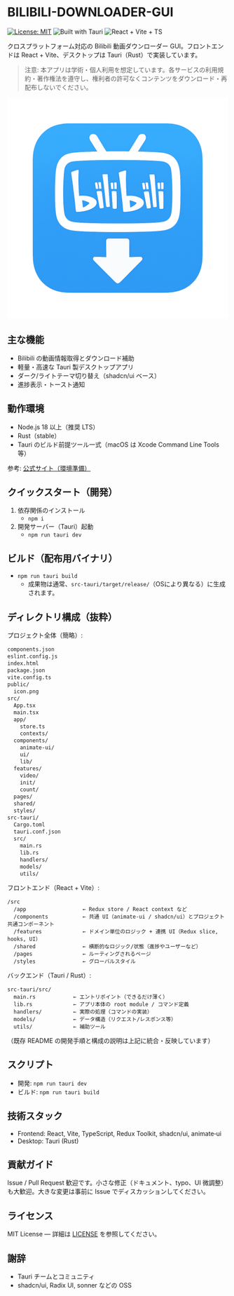 # BILIBILI-DOWNLOADER-GUI

[![License: MIT](https://img.shields.io/badge/License-MIT-yellow.svg)](LICENSE)
![Built with Tauri](https://img.shields.io/badge/Built%20with-Tauri-24C8DB)
![React + Vite + TS](https://img.shields.io/badge/React%20%2B%20Vite-TypeScript-2ea44f)

クロスプラットフォーム対応の Bilibili 動画ダウンローダー GUI。フロントエンドは React + Vite、デスクトップは Tauri（Rust）で実装しています。

> 注意: 本アプリは学術・個人利用を想定しています。各サービスの利用規約・著作権法を遵守し、権利者の許可なくコンテンツをダウンロード・再配布しないでください。

![App Icon](public/icon.png)

## 主な機能

- Bilibili の動画情報取得とダウンロード補助
- 軽量・高速な Tauri 製デスクトップアプリ
- ダーク/ライトテーマ切り替え（shadcn/ui ベース）
- 進捗表示・トースト通知

## 動作環境

- Node.js 18 以上（推奨 LTS）
- Rust（stable）
- Tauri のビルド前提ツール一式（macOS は Xcode Command Line Tools 等）

参考: [公式サイト（環境準備）](https://tauri.app/)

## クイックスタート（開発）

1. 依存関係のインストール
   - `npm i`
2. 開発サーバー（Tauri）起動
   - `npm run tauri dev`

## ビルド（配布用バイナリ）

- `npm run tauri build`
  - 成果物は通常、`src-tauri/target/release/`（OSにより異なる）に生成されます。

## ディレクトリ構成（抜粋）

プロジェクト全体（簡略）:

```plain text
components.json
eslint.config.js
index.html
package.json
vite.config.ts
public/
  icon.png
src/
  App.tsx
  main.tsx
  app/
    store.ts
    contexts/
  components/
    animate-ui/
    ui/
    lib/
  features/
    video/
    init/
    count/
  pages/
  shared/
  styles/
src-tauri/
  Cargo.toml
  tauri.conf.json
  src/
    main.rs
    lib.rs
    handlers/
    models/
    utils/
```

フロントエンド（React + Vite）:

```plain text
/src
  /app                  ← Redux store / React context など
  /components           ← 共通 UI（animate‑ui / shadcn/ui）とプロジェクト共通コンポーネント
  /features             ← ドメイン単位のロジック + 連携 UI（Redux slice, hooks, UI）
  /shared               ← 横断的なロジック/状態（進捗やユーザーなど）
  /pages                ← ルーティングされるページ
  /styles               ← グローバルスタイル
```

バックエンド（Tauri / Rust）:

```plain text
src-tauri/src/
  main.rs            ← エントリポイント（できるだけ薄く）
  lib.rs             ← アプリ本体の root module / コマンド定義
  handlers/          ← 実際の処理（コマンドの実装）
  models/            ← データ構造（リクエスト/レスポンス等）
  utils/             ← 補助ツール
```

（既存 README の開発手順と構成の説明は上記に統合・反映しています）

## スクリプト

- 開発: `npm run tauri dev`
- ビルド: `npm run tauri build`

## 技術スタック

- Frontend: React, Vite, TypeScript, Redux Toolkit, shadcn/ui, animate‑ui
- Desktop: Tauri (Rust)

## 貢献ガイド

Issue / Pull Request 歓迎です。小さな修正（ドキュメント、typo、UI 微調整）も大歓迎。大きな変更は事前に Issue でディスカッションしてください。

## ライセンス

MIT License — 詳細は [LICENSE](./LICENSE) を参照してください。

## 謝辞

- Tauri チームとコミュニティ
- shadcn/ui, Radix UI, sonner などの OSS
